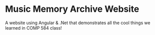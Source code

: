 # Music Memory Archive Website
A website using Angular &amp; .Net that demonstrates all the cool things we learned in COMP 584 class!
